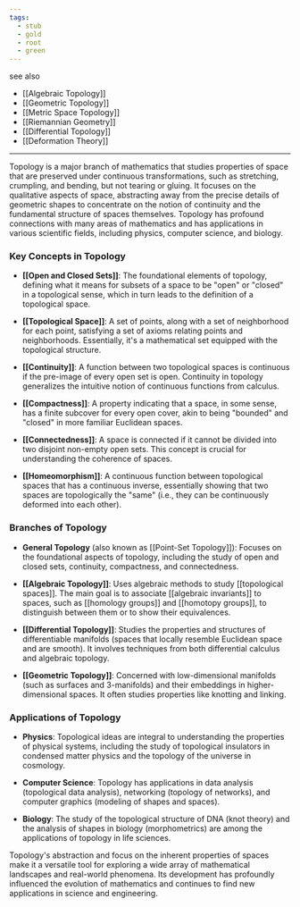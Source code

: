 ```yaml
---
tags:
  - stub
  - gold
  - root
  - green
---
```

see also
- [[Algebraic Topology]]
- [[Geometric Topology]]
- [[Metric Space Topology]]
- [[Riemannian Geometry]]
- [[Differential Topology]]
- [[Deformation Theory]]

---
Topology is a major branch of mathematics that studies properties of space that are preserved under continuous transformations, such as stretching, crumpling, and bending, but not tearing or gluing. It focuses on the qualitative aspects of space, abstracting away from the precise details of geometric shapes to concentrate on the notion of continuity and the fundamental structure of spaces themselves. Topology has profound connections with many areas of mathematics and has applications in various scientific fields, including physics, computer science, and biology.

### Key Concepts in Topology

- **[[Open and Closed Sets]]**: The foundational elements of topology, defining what it means for subsets of a space to be "open" or "closed" in a topological sense, which in turn leads to the definition of a topological space.

- **[[Topological Space]]**: A set of points, along with a set of neighborhood for each point, satisfying a set of axioms relating points and neighborhoods. Essentially, it's a mathematical set equipped with the topological structure.

- **[[Continuity]]**: A function between two topological spaces is continuous if the pre-image of every open set is open. Continuity in topology generalizes the intuitive notion of continuous functions from calculus.

- **[[Compactness]]**: A property indicating that a space, in some sense, has a finite subcover for every open cover, akin to being "bounded" and "closed" in more familiar Euclidean spaces.

- **[[Connectedness]]**: A space is connected if it cannot be divided into two disjoint non-empty open sets. This concept is crucial for understanding the coherence of spaces.

- **[[Homeomorphism]]**: A continuous function between topological spaces that has a continuous inverse, essentially showing that two spaces are topologically the "same" (i.e., they can be continuously deformed into each other).

### Branches of Topology

- **General Topology** (also known as [[Point-Set Topology]]): Focuses on the foundational aspects of topology, including the study of open and closed sets, continuity, compactness, and connectedness.

- **[[Algebraic Topology]]**: Uses algebraic methods to study [[topological spaces]]. The main goal is to associate [[algebraic invariants]] to spaces, such as [[homology groups]] and [[homotopy groups]], to distinguish between them or to show their equivalences.

- **[[Differential Topology]]**: Studies the properties and structures of differentiable manifolds (spaces that locally resemble Euclidean space and are smooth). It involves techniques from both differential calculus and algebraic topology.

- **[[Geometric Topology]]**: Concerned with low-dimensional manifolds (such as surfaces and 3-manifolds) and their embeddings in higher-dimensional spaces. It often studies properties like knotting and linking.

### Applications of Topology

- **Physics**: Topological ideas are integral to understanding the properties of physical systems, including the study of topological insulators in condensed matter physics and the topology of the universe in cosmology.

- **Computer Science**: Topology has applications in data analysis (topological data analysis), networking (topology of networks), and computer graphics (modeling of shapes and spaces).

- **Biology**: The study of the topological structure of DNA (knot theory) and the analysis of shapes in biology (morphometrics) are among the applications of topology in life sciences.

Topology's abstraction and focus on the inherent properties of spaces make it a versatile tool for exploring a wide array of mathematical landscapes and real-world phenomena. Its development has profoundly influenced the evolution of mathematics and continues to find new applications in science and engineering.